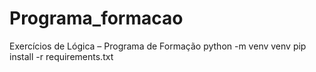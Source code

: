# Programa_formacao
Exercícios de Lógica – Programa de Formação
python -m venv venv
pip install -r requirements.txt